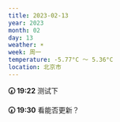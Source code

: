 ```yaml
---
title: 2023-02-13
year: 2023
month: 02
day: 13
weather: ☀️
week: 周一
temperature: -5.77°C ～ 5.36°C
location: 北京市
---
```


**🕢 19:22** 测试下

**🕢 19:30** 看能否更新？